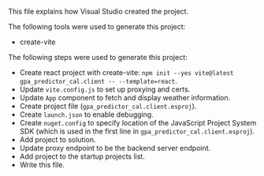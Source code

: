 This file explains how Visual Studio created the project.

The following tools were used to generate this project:
- create-vite

The following steps were used to generate this project:
- Create react project with create-vite: `npm init --yes vite@latest gpa_predictor_cal.client -- --template=react`.
- Update `vite.config.js` to set up proxying and certs.
- Update `App` component to fetch and display weather information.
- Create project file (`gpa_predictor_cal.client.esproj`).
- Create `launch.json` to enable debugging.
- Create `nuget.config` to specify location of the JavaScript Project System SDK (which is used in the first line in `gpa_predictor_cal.client.esproj`).
- Add project to solution.
- Update proxy endpoint to be the backend server endpoint.
- Add project to the startup projects list.
- Write this file.
